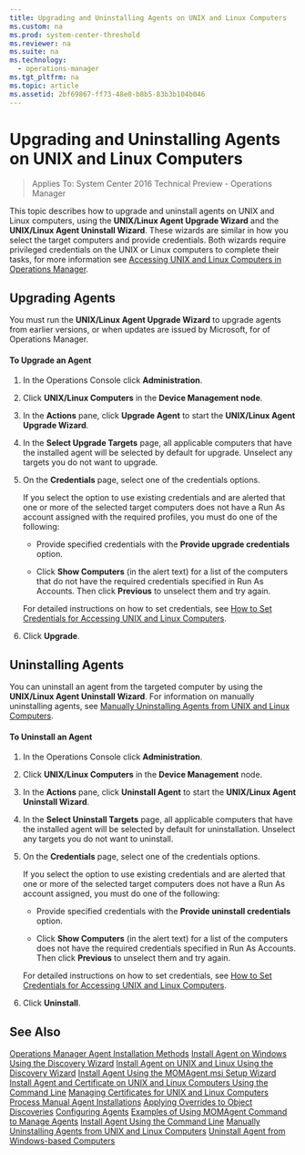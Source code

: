 ```yaml
---
title: Upgrading and Uninstalling Agents on UNIX and Linux Computers
ms.custom: na
ms.prod: system-center-threshold
ms.reviewer: na
ms.suite: na
ms.technology: 
  - operations-manager
ms.tgt_pltfrm: na
ms.topic: article
ms.assetid: 2bf69867-ff73-48e0-b8b5-83b3b104b046
---
```

# Upgrading and Uninstalling Agents on UNIX and Linux Computers

>Applies To: System Center 2016 Technical Preview - Operations Manager

This topic describes how to upgrade and uninstall agents on UNIX and Linux computers, using the **UNIX/Linux Agent Upgrade Wizard** and the **UNIX/Linux Agent Uninstall Wizard**. These wizards are similar in how you select the target computers and provide credentials. Both wizards require privileged credentials on the UNIX or Linux computers to complete their tasks, for more information see [Accessing UNIX and Linux Computers in Operations Manager](https://technet.microsoft.com/library/hh212886%28v=sc.12%29.aspx).

## Upgrading Agents
You must run the **UNIX/Linux Agent Upgrade Wizard** to upgrade agents from earlier versions, or when updates are issued by Microsoft, for of Operations Manager.

#### To Upgrade an Agent

1.  In the Operations Console click **Administration**.

2.  Click **UNIX/Linux Computers** in the **Device Management node**.

3.  In the **Actions** pane, click **Upgrade Agent** to start the **UNIX/Linux Agent Upgrade Wizard**.

4.  In the **Select Upgrade Targets** page, all applicable computers that have the installed agent will be selected by default for upgrade. Unselect any targets you do not want to upgrade.

5.  On the **Credentials** page, select one of the credentials options.

    If you select the option to use existing credentials and are alerted that one or more of the selected target computers does not have a Run As account assigned with the required profiles, you must do one of the following:

    -   Provide specified credentials with the **Provide upgrade credentials** option.

    -   Click **Show Computers** (in the alert text) for a list of the computers that do not have the required credentials specified in Run As Accounts. Then click **Previous** to unselect them and try again.

    For detailed instructions on how to set credentials, see [How to Set Credentials for Accessing UNIX and Linux Computers](https://technet.microsoft.com/library/hh287150%28v=sc.12%29.aspx).

6.  Click **Upgrade**.

## Uninstalling Agents
You can uninstall an agent from the targeted computer by using the **UNIX/Linux Agent Uninstall Wizard**. For information on manually uninstalling agents, see [Manually Uninstalling Agents from UNIX and Linux Computers](Manually-Uninstalling-Agents-from-UNIX-and-Linux-Computers.md).

#### To Uninstall an Agent

1.  In the Operations Console click **Administration**.

2.  Click **UNIX/Linux Computers** in the **Device Management** node.

3.  In the **Actions** pane, click **Uninstall Agent** to start the **UNIX/Linux Agent Uninstall Wizard**.

4.  In the **Select Uninstall Targets** page, all applicable computers that have the installed agent will be selected by default for uninstallation. Unselect any targets you do not want to uninstall.

5.  On the **Credentials** page, select one of the credentials options.

    If you select the option to use existing credentials and are alerted that one or more of the selected target computers does not have a Run As account assigned, you must do one of the following:

    -   Provide specified credentials with the **Provide uninstall credentials** option.

    -   Click **Show Computers** (in the alert text) for a list of the computers does not have the required credentials specified in Run As Accounts. Then click **Previous** to unselect them and try again.

    For detailed instructions on how to set credentials, see [How to Set Credentials for Accessing UNIX and Linux Computers](https://technet.microsoft.com/library/hh287150%28v=sc.12%29.aspx).

6.  Click **Uninstall**.

## See Also
[Operations Manager Agent Installation Methods](Operations-Manager-Agent-Installation-Methods.md)
[Install Agent on Windows Using the Discovery Wizard](Install-Agent-on-Windows-Using-the-Discovery-Wizard.md)
[Install Agent on UNIX and Linux Using the Discovery Wizard](Install-Agent-on-UNIX-and-Linux-Using-the-Discovery-Wizard.md)
[Install Agent Using the MOMAgent.msi Setup Wizard](Install-Agent-Using-the-MOMAgent.msi-Setup-Wizard.md)
[Install Agent and Certificate on UNIX and Linux Computers Using the Command Line](Install-Agent-and-Certificate-on-UNIX-and-Linux-Computers-Using-the-Command-Line.md)
[Managing Certificates for UNIX and Linux Computers](Managing-Certificates-for-UNIX-and-Linux-Computers.md)
[Process Manual Agent Installations](Process-Manual-Agent-Installations.md)
[Applying Overrides to Object Discoveries](Applying-Overrides-to-Object-Discoveries.md)
[Configuring Agents](Configuring-Agents.md)
[Examples of Using MOMAgent Command to Manage Agents](Examples-of-Using-MOMAgent-Command-to-Manage-Agents.md)
[Install Agent Using the Command Line](Install-Agent-Using-the-Command-Line.md)
[Manually Uninstalling Agents from UNIX and Linux Computers](Manually-Uninstalling-Agents-from-UNIX-and-Linux-Computers.md)
[Uninstall Agent from Windows-based Computers](Uninstall-Agent-from-Windows-based-Computers.md)



